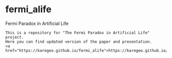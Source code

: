# fermi_alife
Fermi Paradox in Artificial Life


    This is a repository for "The Fermi Paradox in Artificial Life" project.
    Here you can find updated version of the paper and presentation.
    <a href="https://karegeo.github.io/fermi_alife">https://karegeo.github.io/fermi_alife</a>
